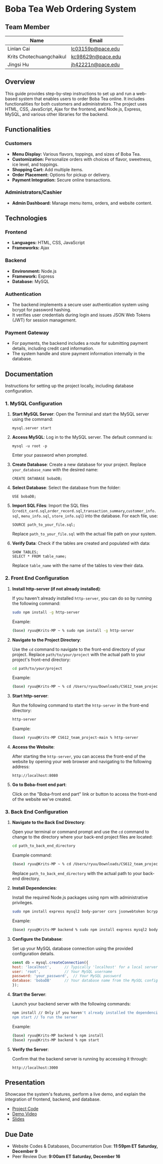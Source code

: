 
# **Boba Tea Web Ordering System**
## **Team Member**
| Name                     | Email                  |
|--------------------------|------------------------|
| Linlan Cai               | lc03159p@pace.edu      |
| Krits Chotechuangchaikul | kc98629n@pace.edu      |
| Jingsi Hu                | jh42221n@pace.edu      |


## **Overview**
This guide provides step-by-step instructions to set up and run a web-based system that enables users to order Boba Tea online. It includes functionalities for both customers and administrators. The project uses HTML, CSS, JavaScript, Ajax for the frontend, and Node.js, Express, MySQL, and various other libraries for the backend. 

## **Functionalities**

### **Customers**
- **Menu Display:** Various flavors, toppings, and sizes of Boba Tea.
- **Customization:** Personalize orders with choices of flavor, sweetness, ice level, and toppings.
- **Shopping Cart:** Add multiple items.
- **Order Placement:** Options for pickup or delivery.
- **Payment Integration:** Secure online transactions.

### **Administrators/Cashier**
- **Admin Dashboard:** Manage menu items, orders, and website content.

## **Technologies**

### **Frontend**
- **Languages:** HTML, CSS, JavaScript
- **Frameworks:** Ajax

### **Backend**
- **Environment:** Node.js
- **Framework:** Express 
- **Database:** MySQL

### **Authentication**
- The backend implements a secure user authentication system using bcrypt for password hashing.
- It verifies user credentials during login and issues JSON Web Tokens (JWT) for session management.

### **Payment Gateway**
- For payments, the backend includes a route for submitting payment details, including credit card information.
- The system handle and store payment information internally in the database.

## **Documentation**
Instructions for setting up the project locally, including database configuration.

### **1. MySQL Configuration**

1. **Start MySQL Server**: Open the Terminal and start the MySQL server using the command:
   ```
   mysql.server start
   ```

2. **Access MySQL**: Log in to the MySQL server. The default command is:
   ```
   mysql -u root -p
   ```
   Enter your password when prompted.

3. **Create Database**: Create a new database for your project. Replace `your_database_name` with the desired name:
   ```
   CREATE DATABASE bobaDB;
   ```

4. **Select Database**: Select the database from the folder:
   ```
   USE bobaDB;
   ```

5. **Import SQL Files**: Import the SQL files (`credit_card.sql`,`order_record.sql`,`transaction_summary`,`customer_info.sql`, `menu_info.sql`, `store_info.sql`) into the database. For each file, use:
   ```
   SOURCE path_to_your_file.sql;
   ```
   Replace `path_to_your_file.sql` with the actual file path on your system.

6. **Verify Data**: Check if the tables are created and populated with data:
   ```
   SHOW TABLES;
   SELECT * FROM table_name;
   ```
   Replace `table_name` with the name of the tables to view their data.
   
### **2. Front End Configuration**
1. **Install http-server (if not already installed)**:
   
   If you haven't already installed `http-server`, you can do so by running the following command:

   ```bash
   sudo npm install -g http-server
   ```

   Example:

   ```bash
   (base) ryuu@Krits-MP ~ % sudo npm install -g http-server
   ```

2. **Navigate to the Project Directory**:

   Use the `cd` command to navigate to the front-end directory of your project. Replace `path/to/your/project` with the actual path to your project's front-end directory:

   ```bash
   cd path/to/your/project
   ```

   Example:

   ```bash
   (base) ryuu@Krits-MP ~ % cd /Users/ryuu/Downloads/CS612_team_project-main
   ```

3. **Start http-server**:

   Run the following command to start the `http-server` in the front-end directory:

   ```bash
   http-server
   ```

   Example:

   ```bash
   (base) ryuu@Krits-MP CS612_team_project-main % http-server
   ```

4. **Access the Website**:

   After starting the `http-server`, you can access the front-end of the website by opening your web browser and navigating to the following address:

   ```
   http://localhost:8080
   ```

5. **Go to Boba-front end part**:

   Click on the "Boba-front end part" link or button to access the front-end of the website we've created.
   
### **3. Back End Configuration**

1. **Navigate to the Back End Directory**:

   Open your terminal or command prompt and use the `cd` command to change to the directory where your back-end project files are located:

   ```bash
   cd path_to_back_end_directory
   ```

   Example command:

   ```bash
   (base) ryuu@Krits-MP ~ % cd /Users/ryuu/Downloads/CS612_team_project-main/backend
   ```

   Replace `path_to_back_end_directory` with the actual path to your back-end directory.

2. **Install Dependencies**:

   Install the required Node.js packages using npm with administrative privileges.

   ```bash
   sudo npm install express mysql2 body-parser cors jsonwebtoken bcrypt dotenv
   ```

   Example:

   ```bash
   (base) ryuu@Krits-MP backend % sudo npm install express mysql2 body-parser cors jsonwebtoken bcrypt dotenv
   ```

3. **Configure the Database**:

   Set up your MySQL database connection using the provided configuration details.

   ```javascript
   const db = mysql.createConnection({
   host: 'localhost',      // Typically 'localhost' for a local server
   user: 'root',           // Your MySQL username
   password: 'your_password',  // Your MySQL password
   database: 'bobaDB'      // Your database name from the MySQL configuration
   });

   ```
4. **Start the Server**:

   Launch your backend server with the following commands:

   ```bash
   npm install // Only if you haven't already installed the dependencies
   npm start // To run the server
   ```

   Example:

   ```bash
   (base) ryuu@Krits-MP backend % npm install
   (base) ryuu@Krits-MP backend % npm start
   ```

5. **Verify the Server**:

   Confirm that the backend server is running by accessing it through:

   ```
   http://localhost:3000
   ```



## **Presentation**
Showcase the system's features, perform a live demo, and explain the integration of frontend, backend, and database.
- [Project Code](https://github.com/lialazyoaf/CS612_team_project)
- [Demo Video](https://github.com/lialazyoaf/CS612_team_project/blob/main/WhatsApp%20Video%202023-12-09%20at%2012.09.19%20AM.mp4)
- [Slides]()
## **Due Date**
- Website Codes & Databases, Documentation Due: **11:59pm ET Saturday, December 9**
- Peer Review Due: **9:00am ET Saturday, December 16**
